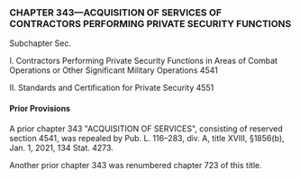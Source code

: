 ### **CHAPTER 343—ACQUISITION OF SERVICES OF CONTRACTORS PERFORMING PRIVATE SECURITY FUNCTIONS** ###

Subchapter Sec.

I. Contractors Performing Private Security Functions in Areas of Combat Operations or Other Significant Military Operations 4541

II. Standards and Certification for Private Security 4551

#### Prior Provisions ####

A prior chapter 343 "ACQUISITION OF SERVICES", consisting of reserved section 4541, was repealed by Pub. L. 116–283, div. A, title XVIII, §1856(b), Jan. 1, 2021, 134 Stat. 4273.

Another prior chapter 343 was renumbered chapter 723 of this title.